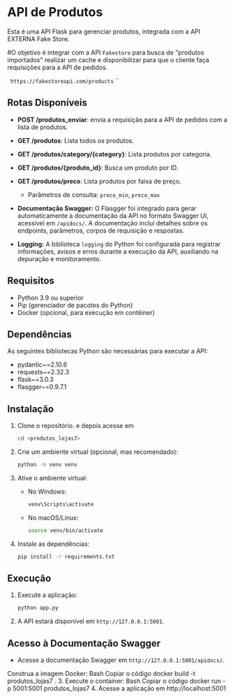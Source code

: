 # API de Produtos

Esta é uma API Flask para gerenciar produtos, integrada com a API EXTERNA Fake Store.

#O objetivo é integrar com a API `Fakestore` para busca de "produtos importados" 
realizar um cache e disponibilizar para que o cliente faça requisições para a API de pedidos.

``
https://fakestoreapi.com/products``
``

## Rotas Disponíveis

* **POST /produtos_enviar**:  envia a requisição para a API de pedidos com a lista de produtos.

* **GET /produtos**: Lista todos os produtos.

* **GET /produtos/category/{category}**: Lista produtos por categoria.
* **GET /produtos/{produto_id}**: Busca um produto por ID.
* **GET /produtos/preco**: Lista produtos por faixa de preço.
    * Parâmetros de consulta: `preco_min`, `preco_max`

* **Documentação Swagger:** O Flasgger foi integrado para gerar automaticamente a documentação da API no formato Swagger UI, acessível em `/apidocs/`. A documentação inclui detalhes sobre os endpoints, parâmetros, corpos de requisição e respostas.
* **Logging:** A biblioteca `logging` do Python foi configurada para registrar informações, avisos e erros durante a execução da API, auxiliando na depuração e monitoramento.


## Requisitos

* Python 3.9 ou superior
* Pip (gerenciador de pacotes do Python)
* Docker (opcional, para execução em contêiner)

## Dependências

As seguintes bibliotecas Python são necessárias para executar a API:
* pydantic~=2.10.6
* requests~=2.32.3
* flask~=3.0.3
* flasgger~=0.9.7.1


## Instalação

1.  Clone o repositório.
e depois acesse em

    ```bash
    cd <produtos_lojas7>
    ```

2.  Crie um ambiente virtual (opcional, mas recomendado):

    ```bash
    python -m venv venv
    ```

3.  Ative o ambiente virtual:

    * No Windows:

        ```bash
        venv\Scripts\activate
        ```

    * No macOS/Linux:

        ```bash
        source venv/bin/activate
        ```

4.  Instale as dependências:

    ```bash
    pip install -r requirements.txt
    ```

## Execução

1.  Execute a aplicação:

    ```bash
    python app.py
    ```

2.  A API estará disponível em `http://127.0.0.1:5001`.

## Acesso à Documentação Swagger

* Acesse a documentação Swagger em `http://127.0.0.1:5001/apidocs/`.


Construa a imagem Docker:
Bash
Copiar o código
docker build -t produtos_lojas7 .
3. 
Execute o container:
Bash
Copiar o código
docker run -p 5001:5001 produtos_lojas7 
4. 
Acesse a aplicação em http://localhost:5001
